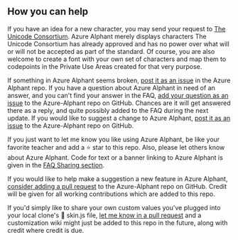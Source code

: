 ## How you can help

If you have an idea for a new character, you may send your request to [The Unicode Consortium](http://www.unicode.org/pending/proposals.html). Azure Alphant merely displays characters The Unicode Consortium has already approved and has no power over what will or will not be accepted as part of the standard. Of course, you are also welcome to create a font with your own set of characters and map them to codepoints in the Private Use Areas created for that very purpose. 

If something in Azure Alphant seems broken, [post it as an issue](https://github.com/SheilaRT/Azure-Alphant/issues) in the Azure Alphant repo. If you have a question about Azure Alphant in need of an answer, and you can't find your answer in the FAQ, [add your question as an issue](https://github.com/SheilaRT/Azure-Alphant/issues) to the Azure-Alphant repo on GitHub. Chances are it will get answered there as a reply, and quite possibly added to the FAQ during the next update. If you would like to suggest a change to Azure Alphant, [post it as an issue](https://github.com/SheilaRT/Azure-Alphant/issues) to the Azure-Alphant repo on GitHub.

If you just want to let me know you like using Azure Alphant, be like your favorite teacher and add a :star: star to this repo. Also, please let others know about Azure Alphant. Code for text or a banner linking to Azure Alphant is given in the [FAQ Sharing section](https://github.com/SheilaRT/Azure-Alphant/blob/master/README.md#share).

If you would like to help make a suggestion a new feature in Azure Alphant, [consider adding a pull request](https://github.com/SheilaRT/Azure-Alphant/pulls) to the Azure-Alphant repo on GitHub. Credit will be given for all working contributions which are added to this repo.

If you'd simply like to share your own custom values you've plugged into your local clone's :page_facing_up: skin.js file, [let me know in a pull request](https://github.com/SheilaRT/Azure-Alphant/pulls) and a customization wiki might just be added to this repo in the future, along with credit where credit is due.
